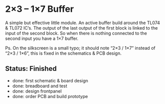 # 2×3 – 1×7 Buffer

A simple but effective little module. An active buffer build around the TL074 & TL072 IC’s. The output of the last output of the first block is linked to the input of the second block. So when there is nothing connected to the second input you have a 1×7 buffer.

Ps. On the silkscreen is a small typo; it should note “2×3 / 1×7” instead of “2×3 / 1×6”, this is fixed in the schematics & PCB design.

## Status: Finished

- done: first schematic & board design
- done: breadboard and test
- done: design frontpanel
- done: order PCB and build prototype